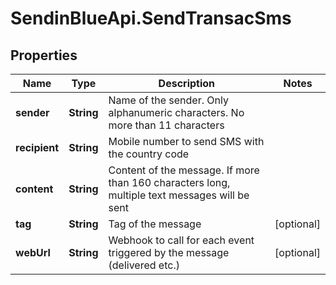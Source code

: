 # SendinBlueApi.SendTransacSms

## Properties
Name | Type | Description | Notes
------------ | ------------- | ------------- | -------------
**sender** | **String** | Name of the sender. Only alphanumeric characters. No more than 11 characters | 
**recipient** | **String** | Mobile number to send SMS with the country code | 
**content** | **String** | Content of the message. If more than 160 characters long, multiple text messages will be sent | 
**tag** | **String** | Tag of the message | [optional] 
**webUrl** | **String** | Webhook to call for each event triggered by the message (delivered etc.) | [optional] 


